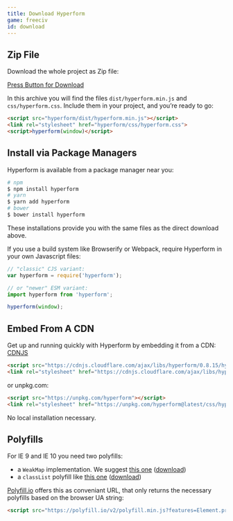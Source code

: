 ```yaml
---
title: Download Hyperform
game: freeciv
id: download
---
```


## Zip File

Download the whole project as Zip file:

<a class="arcade-btn" href="https://github.com/hyperform/hyperform/archive/master.zip">Press Button for Download</a>

In this archive you will find the files `dist/hyperform.min.js` and
`css/hyperform.css`. Include them in your project, and you’re ready to
go:

```html
<script src="hyperform/dist/hyperform.min.js"></script>
<link rel="stylesheet" href="hyperform/css/hyperform.css">
<script>hyperform(window)</script>
```

## Install via Package Managers

Hyperform is available from a package manager near you:

```sh
# npm
$ npm install hyperform
# yarn
$ yarn add hyperform
# bower
$ bower install hyperform
```

These installations provide you with the same files as the direct download
above.

If you use a build system like Browserify or Webpack, require Hyperform
in your own Javascript files:

```js
// "classic" CJS variant:
var hyperform = require('hyperform');

// or "newer" ESM variant:
import hyperform from 'hyperform';

hyperform(window);
```

## Embed From A CDN

Get up and running quickly with Hyperform by embedding it from a CDN:
[CDNJS](https://cdnjs.com/libraries/hyperform)

```html
<script src="https://cdnjs.cloudflare.com/ajax/libs/hyperform/0.8.15/hyperform.min.js"></script>
<link rel="stylesheet" href="https://cdnjs.cloudflare.com/ajax/libs/hyperform/0.8.15/hyperform.min.css">
```

or unpkg.com:

```html
<script src="https://unpkg.com/hyperform"></script>
<link rel="stylesheet" href="https://unpkg.com/hyperform@latest/css/hyperform.css">
```

No local installation necessary.

## Polyfills

For IE 9 and IE 10 you need two polyfills:

* a `WeakMap` implementation. We suggest [this one](https://github.com/Benvie/WeakMap) ([download](https://unpkg.com/weakmap@0.0.6/weakmap.min.js))
* a `classList` polyfill like [this one](http://purl.eligrey.com/github/classList.js) ([download](https://cdnjs.cloudflare.com/ajax/libs/classlist/1.1.20150312/classList.min.js))

[Polyfill.io](https://polyfill.io/) offers this as conveniant URL, that only
returns the necessary polyfills based on the browser UA string:

```html
<script src="https://polyfill.io/v2/polyfill.min.js?features=Element.prototype.classList,WeakMap"></script>
```
